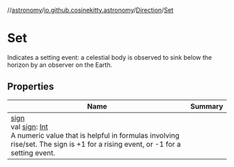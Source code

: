 //[astronomy](../../../../index.md)/[io.github.cosinekitty.astronomy](../../index.md)/[Direction](../index.md)/[Set](index.md)

# Set

Indicates a setting event: a celestial body is observed to sink below the horizon by an observer on the Earth.

## Properties

| Name | Summary |
|---|---|
| [sign](../sign.md)<br>val [sign](../sign.md): [Int](https://kotlinlang.org/api/latest/jvm/stdlib/kotlin/-int/index.html)<br>A numeric value that is helpful in formulas involving rise/set. The sign is +1 for a rising event, or -1 for a setting event. |

